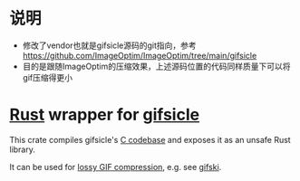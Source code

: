 # 说明
- 修改了vendor也就是gifsicle源码的git指向，参考 https://github.com/ImageOptim/ImageOptim/tree/main/gifsicle 
- 目的是跟随ImageOptim的压缩效果，上述源码位置的代码同样质量下可以将gif压缩得更小

# [Rust][r] wrapper for [gifsicle][g]

This crate compiles gifsicle's [C codebase][c] and exposes it as an unsafe Rust library.

It can be used for [lossy GIF compression][l], e.g. see [gifski](https://gif.ski).

[r]: https://www.rust-lang.org/
[g]: https://www.lcdf.org/gifsicle/
[c]: https://github.com/kohler/gifsicle
[l]: https://kornel.ski/lossygif
